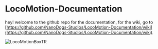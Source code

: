 # LocoMotion-Documentation

hey! welcome to the github repo for the documentation, for the wiki, go to
[https://github.com/NanoDogs-Studios/LocoMotion-Documentation/wiki](https://github.com/NanoDogs-Studios/LocoMotion-Documentation/wiki).


![LocoMotionBoxTR](https://github.com/NanoDogs-Studios/LocoMotion-Documentation/assets/LocoMotionBoxTR)
